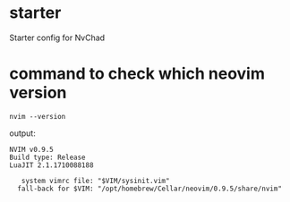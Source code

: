 # starter
Starter config for NvChad

# command to check which neovim version
`nvim --version`

output:
```
NVIM v0.9.5
Build type: Release
LuaJIT 2.1.1710088188

   system vimrc file: "$VIM/sysinit.vim"
  fall-back for $VIM: "/opt/homebrew/Cellar/neovim/0.9.5/share/nvim"
```